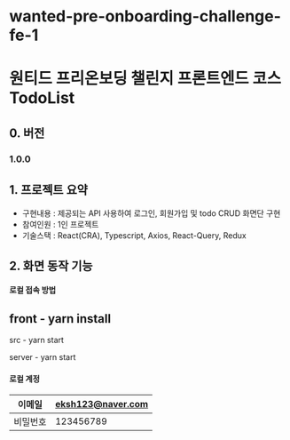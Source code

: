 # wanted-pre-onboarding-challenge-fe-1
<h1>원티드 프리온보딩 챌린지 프론트엔드 코스 TodoList</h1>


## 0. 버전

### 1.0.0 

## 1. 프로젝트 요약
* 구현내용 : 제공되는 API 사용하여 로그인, 회원가입 및 todo CRUD 화면단 구현
* 참여인원 : 1인 프로젝트
* 기술스택 : React(CRA), Typescript, Axios, React-Query, Redux 

## 2. 화면 동작 기능







#### 로컬 접속 방법
<h2>front - yarn install </h2> 
<p>src - yarn start</p>
<p>server - yarn start</p>

#### 로컬 계정
| 이메일   | eksh123@naver.com |
| -------- | --------------- |
| 비밀번호 | 123456789   |




